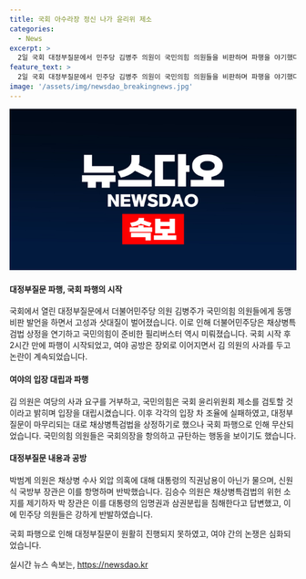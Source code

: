 ```yaml
---
title: 국회 아수라장 정신 나가 윤리위 제소
categories:
  - News
excerpt: >
  2일 국회 대정부질문에서 민주당 김병주 의원이 국민의힘 의원들을 비판하며 파행을 야기했다. 이에 더불어민주당은 채상병특검법 상정을 강행하려했지만 연기되고, 국민의힘은 필리버스터를 예고하며 대치상태에 빠졌다. 국회 파행은 여야 간 강한 갈등을 불러일으키며 대정부질문을 마비시켰고, 국민의힘은 규탄대회를 열고 소동이 이어졌다. 파행은 국회의 규모를 벗어나 여야 대립의 고조된 기색을 보여주었다.
feature_text: >
  2일 국회 대정부질문에서 민주당 김병주 의원이 국민의힘 의원들을 비판하며 파행을 야기했다. 이에 더불어민주당은 채상병특검법 상정을 강행하려했지만 연기되고, 국민의힘은 필리버스터를 예고하며 대치상태에 빠졌다. 국회 파행은 여야 간 강한 갈등을 불러일으키며 대정부질문을 마비시켰고, 국민의힘은 규탄대회를 열고 소동이 이어졌다. 파행은 국회의 규모를 벗어나 여야 대립의 고조된 기색을 보여주었다.
image: '/assets/img/newsdao_breakingnews.jpg'
---
```


<p><img src="/assets/img/newsdao_breakingnews.jpg" alt="bookingtag 속보" /></p>

<h4>대정부질문 파행, 국회 파행의 시작</h4>

<p>국회에서 열린 대정부질문에서 더불어민주당 의원 김병주가 국민의힘 의원들에게 동맹 비판 발언을 하면서 고성과 삿대질이 벌어졌습니다. 이로 인해 더불어민주당은 채상병특검법 상정을 연기하고 국민의힘이 준비한 필리버스터 역시 미뤄졌습니다. 국회 시작 후 2시간 만에 파행이 시작되었고, 여야 공방은 장외로 이어지면서 김 의원의 사과를 두고 논란이 계속되었습니다.</p>

<h4>여야의 입장 대립과 파행</h4>

<p>김 의원은 여당의 사과 요구를 거부하고, 국민의힘은 국회 윤리위원회 제소를 검토할 것이라고 밝히며 입장을 대립시켰습니다. 이후 각각의 입장 차 조율에 실패하였고, 대정부질문이 마무리되는 대로 채상병특검법을 상정하기로 했으나 국회 파행으로 인해 무산되었습니다. 국민의힘 의원들은 국회의장을 항의하고 규탄하는 행동을 보이기도 했습니다.</p>

<h4>대정부질문 내용과 공방</h4>

<p>박범계 의원은 채상병 수사 외압 의혹에 대해 대통령의 직권남용이 아닌가 물으며, 신원식 국방부 장관은 이를 항명하며 반박했습니다. 김승수 의원은 채상병특검법의 위헌 소지를 제기하자 박 장관은 이를 대통령의 임명권과 삼권분립을 침해한다고 답변했고, 이에 민주당 의원들은 강하게 반발하였습니다.</p>

<p>국회 파행으로 인해 대정부질문이 원활히 진행되지 못하였고, 여야 간의 논쟁은 심화되었습니다.</p>
실시간 뉴스 속보는, <a href="https://newsdao.kr" rel="dofollow">https://newsdao.kr</a>


